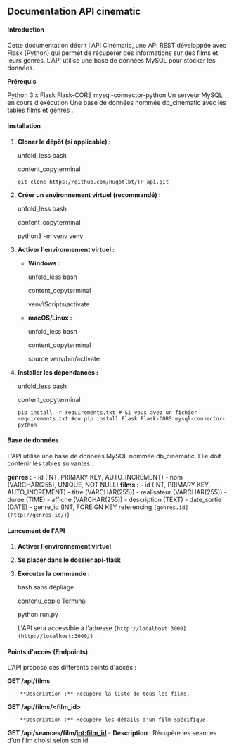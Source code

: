 ## Documentation API cinematic 


#### Introduction

Cette documentation décrit l'API Cinématic, une API REST développée avec Flask (Python) qui permet de récupérer des informations sur des films et leurs genres. L'API utilise une base de données MySQL pour stocker les données.

**Prérequis**

  Python 3.x
  Flask
  Flask-CORS
  mysql-connector-python
  Un serveur MySQL en cours d'exécution
  Une base de données nommée db_cinematic avec les tables films et genres .

#### Installation

1.  **Cloner le dépôt (si applicable) :**

    unfold_less bash

    content_copyterminal

    `git clone https://github.com/Hugotlbt/TP_api.git`

2.  **Créer un environnement virtuel (recommandé) :**

    unfold_less bash

    content_copyterminal

    python3 -m venv venv

3.  **Activer l'environnement virtuel :**

    -   **Windows :**

        unfold_less bash

        content_copyterminal

        venv\Scripts\activate

    -   **macOS/Linux :**

        unfold_less bash

        content_copyterminal

        source venv/bin/activate

4.  **Installer les dépendances :**

    unfold_less bash

    content_copyterminal

    `pip install -r requirements.txt # Si vous avez un fichier requirements.txt
    #ou
    pip install Flask Flask-CORS mysql-connector-python`

#### Base de données

L'API utilise une base de données MySQL nommée db_cinematic. Elle doit contenir les tables suivantes :

  **genres :**
    -   id (INT, PRIMARY KEY, AUTO_INCREMENT)
    -   nom (VARCHAR(255), UNIQUE, NOT NULL)
  **films :**
    -   id (INT, PRIMARY KEY, AUTO_INCREMENT)
    -   titre (VARCHAR(255))
    -   realisateur (VARCHAR(255))
    -   duree (TIME)
    -   affiche (VARCHAR(255))
    -   description (TEXT)
    -   date_sortie (DATE)
    -   genre_id (INT, FOREIGN KEY referencing `[genres.id](http://genres.id/)`)

#### Lancement de l'API

1.  **Activer l'environnement virtuel**

2.  **Se placer dans le dossier api-flask**

3.  **Exécuter la commande :**

    bash sans dépliage

    contenu_copie Terminal

    python run.py

    L'API sera accessible à l'adresse `[http://localhost:3000](http://localhost:3000/)` .

#### Points d'accès (Endpoints)

L'API propose ces differents points d'accès :

  **GET /api/films**

    -   **Description :** Récupère la liste de tous les films.
    

  **GET /api/films/<film_id>**

    -   **Description :** Récupère les détails d'un film spécifique.


  **GET /api/seances/film/<int:film_id>**
    -   **Description :** Récupère les seances d'un film choisi selon son id.
